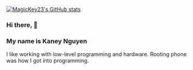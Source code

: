 

[![MagicKey23's GitHub stats](https://github-readme-stats.vercel.app/api?username=MagicKey23&show_icons=true)](https://github.com/anuraghazra/github-readme-stats)

### Hi there, 👋
### My name is Kaney Nguyen
I like working with low-level programming and hardware. Rooting phone was how I got into programming.
<!--
**MagicKey23/MagicKey23** is a ✨ _special_ ✨ repository because its `README.md` (this file) appears on your GitHub profile.

Here are some ideas to get you started:

- 🔭 I’m currently working on ...
- 🌱 I’m currently learning ...
- 👯 I’m looking to collaborate on ...
- 🤔 I’m looking for help with ...
- 💬 Ask me about ...
- 📫 How to reach me: ...
- 😄 Pronouns: ...
- ⚡ Fun fact: ...
-->
